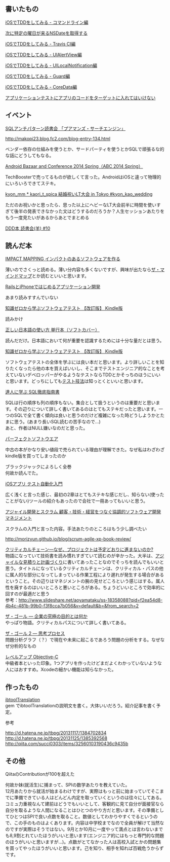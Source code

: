 ## 書いたもの

[iOSでTDDをしてみる - コマンドライン編](http://qiita.com/akuraru/items/7e60c81f6e3b7f6947a4)

[次に特定の曜日が来るNSDateを取得する](http://qiita.com/akuraru/items/e3d9407cc4ab2ba97dd7)

[iOSでTDDをしてみる - Travis CI編](http://qiita.com/akuraru/items/7dc8e32ca0d6d20e73d9)

[iOSでTDDをしてみる - UIAlertView編](http://qiita.com/akuraru/items/f865303680acb1bdb275)

[iOSでTDDをしてみる - UILocalNotification編](http://qiita.com/akuraru/items/e734dd84412c38d9aade)

[iOSでTDDをしてみる - Guard編](http://qiita.com/akuraru/items/7caf0709fbedbc95fbd7)

[iOSでTDDをしてみる - CoreData編](http://qiita.com/akuraru/items/26b341a4f4eb6aac03b2)

[アプリケーションテストにアプリのコードをターゲットに入れてはいけない](http://qiita.com/akuraru/items/1142d904f625c143d35b)

## イベント

[SQLアンチパターン読書会 「プアマンズ・サーチエンジン」](http://sqlap.doorkeeper.jp/events/9851)

http://makopi23.blog.fc2.com/blog-entry-134.html

ベンダー依存の仕組みを使うとか、サードパーティを使うとかSQLで頑張るな的な話にどうしてもなる。

[Android Bazaar and Conference 2014 Spring（ABC 2014 Spring）](http://www.android-group.jp/conference/abc2014s/)

 TechBoosterで売ってるものが欲しくて言った。AndroidはiOSと違って物理的にいろいろできてステキ。

[kyon_mm * kaori_t_spica 結婚祝いLT大会 in Tokyo #kyon_kao_wedding](http://peatix.com/event/29745)

ただのお祝いかと思ったら、思った以上にヘビーなLT大会前半に時間を使いすぎて後半の発表できなかった文はどうするのだろうか？人生セッションあたりをもう一度見たいがあるからあとでまとめる

[DDD本 読書会(羊) #10](http://connpass.com/event/5865/)


## 読んだ本

[IMPACT MAPPING インパクトのあるソフトウェアを作る](http://www.amazon.co.jp/gp/product/4798135933/ref=as_li_ss_tl?ie=UTF8&camp=247&creative=7399&creativeASIN=4798135933&linkCode=as2&tag=akuraru-22)

薄いのでさくっと読める。薄い分内容も多くないですが、興味が出たなら[ザ・マインドマップ](http://rcm-fe.amazon-adsystem.com/e/cm?lt1=_blank&bc1=000000&IS2=1&bg1=FFFFFF&fc1=000000&lc1=0000FF&t=akuraru-22)とか読むといいと思います。

[RailsとiPhoneではじめるアプリケーション開発](http://rcm-fe.amazon-adsystem.com/e/cm?lt1=_blank&bc1=000000&IS2=1&bg1=FFFFFF&fc1=000000&lc1=0000FF&t=akuraru-22)

あまり読みすすんでいない

[知識ゼロから学ぶソフトウェアテスト 【改訂版】 Kindle版](http://www.amazon.co.jp/gp/product/B00HQ7S5CA?ie=UTF8&camp=1207&creative=8411&creativeASIN=B00HQ7S5CA&linkCode=shr&tag=akuraru-22)

読みかけ


[正しい日本語の使い方 単行本（ソフトカバー）](http://www.amazon.co.jp/gp/product/4777927091?ie=UTF8&camp=1207&creative=8411&creativeASIN=4777927091&linkCode=shr&tag=akuraru-22)

読んだだけ。日本語において何が重要を認識するためには十分な量だとは思う。

[知識ゼロから学ぶソフトウェアテスト 【改訂版】 Kindle版](http://www.amazon.co.jp/gp/product/B00HQ7S5CA?ie=UTF8&camp=1207&creative=8411&creativeASIN=B00HQ7S5CA&linkCode=shr&tag=akuraru-22)

ソフトウェアテストの全体を学ぶには良い本だと思います。より詳しいことを知りたくなったら他の本を買えばいいし、そこまでテストエンジニア的なことを考えていないデベロッパーがやるようなテストならTDDとかそっちのほうにいいと思います。どっちにしても[テスト技法](http://www.amazon.co.jp/gp/product/4822282511?ie=UTF8&camp=1207&creative=8411&creativeASIN=4822282511&linkCode=shr&tag=akuraru-22)は知っとくといいと思います。

[達人に学ぶ SQL徹底指南書](http://www.amazon.co.jp/gp/product/4798115169?ie=UTF8&camp=1207&creative=8411&creativeASIN=4798115169&linkCode=shr&tag=akuraru-22)

SQLは行の順序も列の順序もない。集合として扱うというのは重要だと思います。その辺りについて詳しく書いてあるのはとてもステキだったと思います。一つのSQLで全て書く傾向は良いと思うのだけど複雑になった時どうしようかとたまに思う。(あまり長いSQL読むの苦手なので...)  
あと、作者はNULL嫌いなのだと思った。


[パーフェクトソフトウエア](http://www.amazon.co.jp/gp/product/B00EQ25B1Q?ie=UTF8&camp=1207&creative=8411&creativeASIN=B00EQ25B1Q&linkCode=shr&tag=akuraru-22)

中古の本がかなり安い値段で売られている理由が理解できた。なぜ私はわざわざkindle版を買ってしまったのか

ブラックジャックによろしく全巻  
何故か読んでた。


[iOSアプリ テスト自動化入門](http://www.amazon.co.jp/gp/product/4798040894?ie=UTF8&camp=1207&creative=8411&creativeASIN=4798040894&linkCode=shr&tag=akuraru-22)

広く浅くと言った感じ、最初の2章はとてもステキな感じだし、知らない(使ったことがない)ツールの紹介もあったので会社で一冊あってもいいと思う。


[アジャイル開発とスクラム 顧客・技術・経営をつなぐ協調的ソフトウェア開発マネジメント](http://www.amazon.co.jp/gp/product/B00DIM66P0?ie=UTF8&camp=1207&creative=8411&creativeASIN=B00DIM66P0&linkCode=shr&tag=akuraru-22&psc=1)  

スクラムの入門と言った内容。手法あたりのところはもう少し調べたい

http://morizyun.github.io/blog/scrum-agile-xp-book-review/

[クリティカルチェーン―なぜ、プロジェクトは予定どおりに進まないのか? ](http://www.amazon.co.jp/gp/product/4478420459?ie=UTF8&camp=1207&creative=8411&creativeASIN=4478420459&linkCode=shr&tag=akuraru-22)  
物語になっていて技術書を読み慣れすぎていて読むのが辛かった。大半は、[アジャイルな見積りと計画づくり](http://www.amazon.co.jp/gp/product/4839924023?ie=UTF8&camp=1207&creative=8411&creativeASIN=4839924023&linkCode=shr&tag=akuraru-22)に書いてあったことなのでそっちを読んでもいいと思う。タイトルになっているクリティカルチェーンは、クリティカル・パスの他に属人的な部分になってしまっている作業工程により遅れが発生する場合があるということ。その辺りはマネジメントの腕の見せどころという感じはする。属人性を廃するのはいいところと悪いところがある。ちょうどいいところで効率的に回すのが最適だと思う  
参考：http://www.slideshare.net/aoyamataku/ss-18358088?qid=f2ea54d8-4b4c-481b-99b0-f3f8cca7b056&v=default&b=&from_search=2

[ザ・ゴール ― 企業の究極の目的とは何か](http://www.amazon.co.jp/gp/product/4478420408?ie=UTF8&camp=1207&creative=8411&creativeASIN=4478420408&linkCode=shr&tag=akuraru-22)  
やっぱり物語。クリティカルパスについて詳しく書いてある。

[ザ・ゴール 2 ― 思考プロセス](http://www.amazon.co.jp/gp/product/B0081M7ZDE?ie=UTF8&camp=1207&creative=8411&creativeASIN=B0081M7ZDE&linkCode=shr&tag=akuraru-22)  
問題分析グラフ（？）で現在や未来に起こるであろう問題の分析をする。なぜなぜ分析的なもの

[レベルアップ Objective-C](http://www.amazon.co.jp/gp/product/4774160768?ie=UTF8&camp=1207&creative=8411&creativeASIN=4774160768&linkCode=shr&tag=akuraru-22)  
中級者本といった印象。1つアプリを作ったけどまだよくわかっていないような人にはおすすめ。Xcodeの細かい機能は知らなかった。  


## 作ったもの

[ibtoolTranslation](https://github.com/akuraru/ibtoolTranslation)  
gem でibtoolTranslationの説明文を書く。大体いいだろう。紹介記事を書く予定。

参考

http://d.hatena.ne.jp/tbpg/20131117/1384702834
http://d.hatena.ne.jp/tbpg/20131125/1385392568
http://qiita.com/succi0303/items/32560103190436c9435b

## その他

QiitaのContributionが100を超えた

何故か妹(就活生)に捕まって、SPIの数学あたりを教えていた。  
12月あたりから就活が始まるわけですが、実際はもっと前に始まっていてそこまでに準備できている人はどんどん内定を取っていくというのは往々にしてある。コミュ力重視なんて建前はどうでもいいとして、客観的に見て自分が面接官なら自分を取るような人間になることはひとつのやり方だと思います。その準備としてひとつはSPIで良い点数を取ること。数値としてわかりやすくでるというので、この手のものはよくあります。内容は中学校までなので全員が解けて当然なのですが実際はそうではない。9月とか10月に一度やって満点とは言わないまでも8,9割とれていたほうがいいと思います(エンジニア的にはもっと専門的な問題のほうがいいと思いますが...)。点数がとてなかった人は高校入試とかの問題集を買ってやったほうがいいと思います。己を知り、相手を知れば百戦危うからずです。

